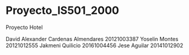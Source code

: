 # Proyecto_IS501_2000
Proyecto Hotel

David Alexander Cardenas Almendares 20121003387
Yoselin Montes 20121012555 
Jakmeni Quilicio 20161004456 
Jese Aguilar 20141012902 



